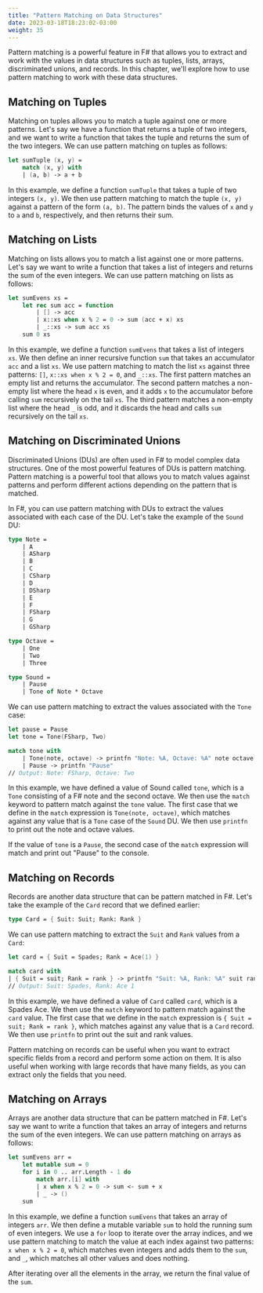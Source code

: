 ```yaml
---
title: "Pattern Matching on Data Structures"
date: 2023-03-18T18:23:02-03:00
weight: 35
---
```


Pattern matching is a powerful feature in F# that allows you to extract and work with the values in data structures such as tuples, lists, arrays, discriminated unions, and records. In this chapter, we'll explore how to use pattern matching to work with these data structures.

## Matching on Tuples

Matching on tuples allows you to match a tuple against one or more patterns. Let's say we have a function that returns a tuple of two integers, and we want to write a function that takes the tuple and returns the sum of the two integers. We can use pattern matching on tuples as follows:

```FSharp
let sumTuple (x, y) =
    match (x, y) with
    | (a, b) -> a + b
```

In this example, we define a function `sumTuple` that takes a tuple of two integers `(x, y)`. We then use pattern matching to match the tuple `(x, y)` against a pattern of the form `(a, b)`. The pattern binds the values of `x` and `y` to `a` and `b`, respectively, and then returns their sum.

## Matching on Lists

Matching on lists allows you to match a list against one or more patterns. Let's say we want to write a function that takes a list of integers and returns the sum of the even integers. We can use pattern matching on lists as follows:

```FSharp
let sumEvens xs =
    let rec sum acc = function
        | [] -> acc
        | x::xs when x % 2 = 0 -> sum (acc + x) xs
        | _::xs -> sum acc xs
    sum 0 xs
```

In this example, we define a function `sumEvens` that takes a list of integers `xs`. We then define an inner recursive function `sum` that takes an accumulator `acc` and a list `xs`. We use pattern matching to match the list `xs` against three patterns: `[]`, `x::xs when x % 2 = 0`, and `_::xs`. The first pattern matches an empty list and returns the accumulator. The second pattern matches a non-empty list where the head `x` is even, and it adds `x` to the accumulator before calling `sum` recursively on the tail `xs`. The third pattern matches a non-empty list where the head `_` is odd, and it discards the head and calls `sum` recursively on the tail `xs`.

## Matching on Discriminated Unions

Discriminated Unions (DUs) are often used in F# to model complex data structures. One of the most powerful features of DUs is pattern matching. Pattern matching is a powerful tool that allows you to match values against patterns and perform different actions depending on the pattern that is matched.

In F#, you can use pattern matching with DUs to extract the values associated with each case of the DU. Let's take the example of the `Sound` DU:

```FSharp
type Note = 
    | A 
    | ASharp 
    | B 
    | C 
    | CSharp 
    | D 
    | DSharp 
    | E 
    | F 
    | FSharp 
    | G 
    | GSharp

type Octave = 
    | One 
    | Two 
    | Three

type Sound =
    | Pause
    | Tone of Note * Octave
```

We can use pattern matching to extract the values associated with the `Tone` case:

```FSharp
let pause = Pause
let tone = Tone(FSharp, Two)

match tone with
    | Tone(note, octave) -> printfn "Note: %A, Octave: %A" note octave
    | Pause -> printfn "Pause"
// Output: Note: FSharp, Octave: Two
```

In this example, we have defined a value of Sound called `tone`, which is a `Tone` consisting of a F# note and the second octave. We then use the `match` keyword to pattern match against the `tone` value. The first case that we define in the `match` expression is `Tone(note, octave)`, which matches against any value that is a `Tone` case of the `Sound` DU. We then use `printfn` to print out the note and octave values.

If the value of `tone` is a `Pause`, the second case of the `match` expression will match and print out "Pause" to the console.

## Matching on Records

Records are another data structure that can be pattern matched in F#. Let's take the example of the `Card` record that we defined earlier:

```FSharp
type Card = { Suit: Suit; Rank: Rank }
```

We can use pattern matching to extract the `Suit` and `Rank` values from a `Card`:

```FSharp
let card = { Suit = Spades; Rank = Ace(1) }

match card with
| { Suit = suit; Rank = rank } -> printfn "Suit: %A, Rank: %A" suit rank
// Output: Suit: Spades, Rank: Ace 1
```

In this example, we have defined a value of `Card` called `card`, which is a Spades Ace. We then use the `match` keyword to pattern match against the `card` value. The first case that we define in the `match` expression is `{ Suit = suit; Rank = rank }`, which matches against any value that is a `Card` record. We then use `printfn` to print out the suit and rank values.

Pattern matching on records can be useful when you want to extract specific fields from a record and perform some action on them. It is also useful when working with large records that have many fields, as you can extract only the fields that you need.

## Matching on Arrays

Arrays are another data structure that can be pattern matched in F#. Let's say we want to write a function that takes an array of integers and returns the sum of the even integers. We can use pattern matching on arrays as follows:

```FSharp
let sumEvens arr =
    let mutable sum = 0
    for i in 0 .. arr.Length - 1 do
        match arr.[i] with
        | x when x % 2 = 0 -> sum <- sum + x
        | _ -> ()
    sum
```

In this example, we define a function `sumEvens` that takes an array of integers `arr`. We then define a mutable variable `sum` to hold the running sum of even integers. We use a `for` loop to iterate over the array indices, and we use pattern matching to match the value at each index against two patterns: `x when x % 2 = 0`, which matches even integers and adds them to the `sum`, and `_`, which matches all other values and does nothing.

After iterating over all the elements in the array, we return the final value of the `sum`.